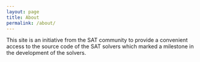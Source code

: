 ```yaml
---
layout: page
title: About
permalink: /about/
---
```


This site is an initiative from the SAT community to provide a convenient access to the source code
of the SAT solvers which marked a milestone in the development of the solvers.

